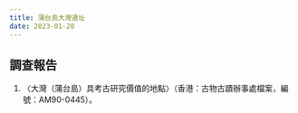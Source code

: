 ```yaml
---
title: 蒲台島大灣遺址
date: 2023-01-20
---
```

<adsense></adsense>

## 調查報告
1. 〈大灣（蒲台島）具考古研究價值的地點〉（香港：古物古蹟辦事處檔案，編號：AM90-0445）。